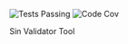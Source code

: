 ![Tests Passing](https://github.com/skyehaik/sinvalidator/actions/workflows/autoTestBadge.yml/badge.svg)
![Code Cov](https://img.shields.io/badge/dynamic/json?url=https%3A%2F%2Fgithub.com%2Fskyehaik%2Fsinvalidator%2Fraw%2Fmain%2Fcodecov/badge.json&query=%24.message&label=Code%20Coverage&color=%24.color)

Sin Validator Tool